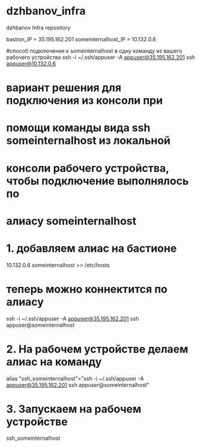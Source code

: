 # dzhbanov_infra
dzhbanov Infra repository

bastion_IP = 35.195.162.201
someinternalhost_IP = 10.132.0.6



#способ подключения к someinternalhost в одну команду из вашего рабочего устройства
 ssh -i ~/.ssh/appuser -A appuser@35.195.162.201 ssh appuser@10.132.0.6

# вариант решения для подключения из консоли при
# помощи команды вида ssh someinternalhost из локальной
# консоли рабочего устройства, чтобы подключение выполнялось по
# алиасу someinternalhost

# 1. добавляем алиас на бастионе
 10.132.0.6 someinternalhost >> /etc/hosts 
# теперь можно коннектится по алиасу
ssh -i ~/.ssh/appuser -A appuser@35.195.162.201 ssh appuser@someinternalhost

# 2. На рабочем устройстве делаем алиас на команду
alias "ssh_someinternalhost"="ssh -i ~/.ssh/appuser -A appuser@35.195.162.201 ssh appuser@someinternalhost"

# 3. Запускаем на рабочем устройстве 
 ssh_someinternalhost